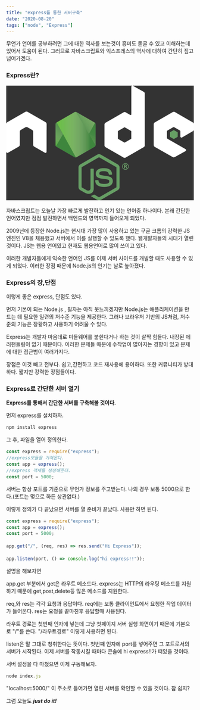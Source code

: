 ```yaml
---
title: "express를 통한 서버구축"
date: "2020-08-20"
tags: ["node", "Express"]
---
```


무언가 언어를 공부하려면 그에 대한 역사를 보는것이 흥미도 돋굴 수 있고 이해하는데 있어서 도움이 된다. 그러므로 자바스크립트와 익스프레스의 역사에 대하여 간단히 짚고 넘어가겠다.

### Express란?

![node.js](./nodephoto.png)

자바스크립트는 오늘날 가장 빠르게 발전하고 인기 있는 언어중 하나이다. 본래 간단한 언어였지만 점점 발전하면서 백엔드의 영역까지 들어오게 되었다.

2009년에 등장한 Node.js는 현시대 가장 많이 사용하고 있는 구글 크롬의 강력한 JS 엔진인 V8을 채용했고 서버에서 이를 실행할 수 있도록 했다. 웹개발자들의 시대가 열린 것이다. JS는 웹용 언어였고 현재도 웹용언어로 많이 쓰이고 있다.

이러한 개발자들에게 익숙한 언어인 JS를 이제 서버 사이드를 개발할 때도 사용할 수 있게 되었다. 이러한 장점 때문에 Node.js의 인기는 날로 높아졌다.

### Express의 장,단점

이렇게 좋은 express, 단점도 있다.

먼저 기본이 되는 Node.js , 필자는 아직 못느끼겠지만 Node.js는 애플리케이션을 만드는 데 필요한 일련의 저수준 기능을 제공한다. 그러나 브라우저 기반의 JS처럼, 저수준의 기능은 장황하고 사용하기 어려울 수 있다.

Express는 개발자 마음데로 미들웨어를 붙힌다거나 하는 것이 살짝 힘들다. 내장된 에러핸들링이 없기 때문이다. 이러한 문제들 때문에 수작업이 많아지는 경향이 있고 문제에 대한 접근법이 여러가지다.

장점은 이것 빼고 전부다. 쉽고,간편하고 코드 재사용에 용이하다. 또한 커뮤니티가 방대하다. 짧지만 강력한 장점들이다.

### Express로 간단한 서버 열기

**Express를 통해서 간단한 서버를 구축해볼 것이다.**

먼저 express를 설치하자.

```javascript
npm install express
```

그 후, 파일을 열어 정의한다.

```javascript
const express = require("express");
//express모듈을 가져온다.
const app = express();
//express 객체를 생성해준다.
const port = 5000;
```

서버는 항상 포트를 기준으로 무언가 정보를 주고받는다. 나의 경우 보통 5000으로 한다.(포트는 몇으로 하든 상관없다.)

이렇게 정의가 다 끝났으면 서버를 열 준비가 끝났다. 사용만 하면 된다.

```javascript
const express = require("express");
const app = express();
const port = 5000;

app.get("/", (req, res) => res.send("Hi Express"));

app.listen(port, () => console.log("hi express!!"));
```

설명을 해보자면

app.get 부분에서 get은 라우트 메소드다. express는 HTTP의 라우팅 메소드를 지원하기 때문에 get,post,delete등 많은 메소드를 지원한다.

req,와 res는 각각 요청과 응답이다. req에는 보통 클라이언트에서 요청한 작업 데이터가 들어온다. res는 요청을 끝마친후 응답할때 사용된다.

라우트 경로는 첫번째 인자에 넣는데 그냥 첫페이지 서버 실행 화면이기 때문에 기본으로 "/"를 쓴다. "/라우트경로" 이렇게 사용하면 된다.

listen은 말 그대로 청취한다는 뜻이다. 첫번째 인자에 port를 넣어주면 그 포트로서의 서버가 시작된다. 이제 서버를 작동시킬 때마다 콘솔에 hi express!!가 떠있을 것이다.

서버 설정을 다 마쳤으면 이제 구동해보자.

```javascript
node index.js
```

"localhost:5000/" 이 주소로 들어가면 열린 서버를 확인할 수 있을 것이다. 참 쉽지?

그럼 오늘도
**_just do it!_**
